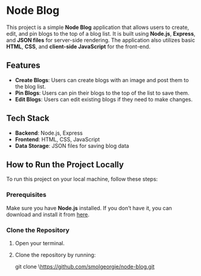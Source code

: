 # Node Blog

This project is a simple **Node Blog** application that allows users to create, edit, and pin blogs to the top of a blog list. It is built using **Node.js**, **Express**, and **JSON files** for server-side rendering. The application also utilizes basic **HTML**, **CSS**, and **client-side JavaScript** for the front-end.

## Features
- **Create Blogs**: Users can create blogs with an image and post them to the blog list.
- **Pin Blogs**: Users can pin their blogs to the top of the list to save them.
- **Edit Blogs**: Users can edit existing blogs if they need to make changes.

## Tech Stack
- **Backend**: Node.js, Express
- **Frontend**: HTML, CSS, JavaScript
- **Data Storage**: JSON files for saving blog data

## How to Run the Project Locally

To run this project on your local machine, follow these steps:

### Prerequisites
Make sure you have **Node.js** installed. If you don’t have it, you can download and install it from [here](https://nodejs.org/).

### Clone the Repository
1. Open your terminal.
2. Clone the repository by running:
   
   git clone \https://github.com/smolgeorgie/node-blog.git
